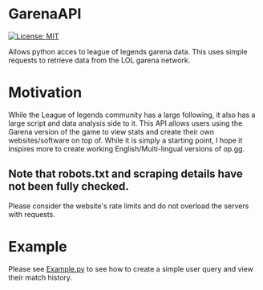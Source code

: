 # GarenaAPI
[![License: MIT](https://img.shields.io/badge/License-MIT-yellow.svg)](https://opensource.org/licenses/MIT)

Allows python acces to league of legends garena data. This uses simple requests to retrieve data from the LOL garena network.

# Motivation
While the League of legends community has a large following, it also has a large script and data analysis side to it. This API allows users using the Garena version of the game
to view stats and create their own websites/software on top of. While it is simply a starting point, I hope it inspires more to create working English/Multi-lingual versions of op.gg. 

## Note that robots.txt and scraping details have not been fully checked.
Please consider the website's rate limits and do not overload the servers with requests.


# Example
Please see [Example.py](Example.py) to see how to create a simple user query and view their match history.
